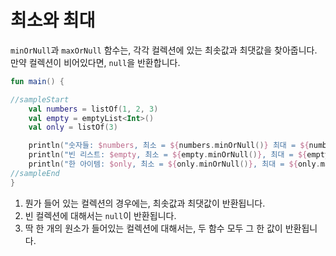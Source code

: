 # 최소와 최대

`minOrNull`과 `maxOrNull` 함수는, 각각 컬렉션에 있는 최솟값과 최댓값을 찾아줍니다. 만약 컬렉션이 비어있다면, `null`을 반환합니다.

```kotlin
fun main() {

//sampleStart
    val numbers = listOf(1, 2, 3)
    val empty = emptyList<Int>()
    val only = listOf(3)

    println("숫자들: $numbers, 최소 = ${numbers.minOrNull()} 최대 = ${numbers.maxOrNull()}") // 1
    println("빈 리스트: $empty, 최소 = ${empty.minOrNull()}, 최대 = ${empty.maxOrNull()}")   // 2
    println("한 아이템: $only, 최소 = ${only.minOrNull()}, 최대 = ${only.maxOrNull()}")      // 3
//sampleEnd
}
```

1. 뭔가 들어 있는 컬렉션의 경우에는, 최솟값과 최댓값이 반환됩니다.
2. 빈 컬렉션에 대해서는 `null`이 반환됩니다.
3. 딱 한 개의 원소가 들어있는 컬렉션에 대해서는, 두 함수 모두 그 한 값이 반환됩니다.
